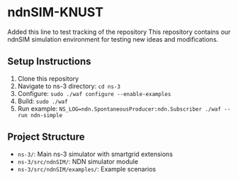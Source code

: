 # ndnSIM-KNUST
Added this line to test tracking of the repository
This repository contains our ndnSIM simulation environment for testing new ideas and modifications.

## Setup Instructions

1. Clone this repository
2. Navigate to ns-3 directory: `cd ns-3`
3. Configure: `sudo ./waf configure --enable-examples`
4. Build: `sudo ./waf`
5. Run example: `NS_LOG=ndn.SpontaneousProducer:ndn.Subscriber ./waf --run ndn-simple`

## Project Structure

- `ns-3/`: Main ns-3 simulator with smartgrid extensions
- `ns-3/src/ndnSIM/`: NDN simulator module
- `ns-3/src/ndnSIM/examples/`: Example scenarios

